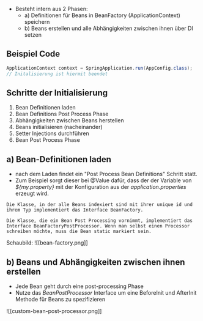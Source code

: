 - Besteht intern aus 2 Phasen:
	- a) Definitionen für Beans in BeanFactory (ApplicationContext) speichern
	- b) Beans erstellen und alle Abhängigkeiten zwischen ihnen über DI setzen

## Beispiel Code
```Java
ApplicationContext context = SpringApplication.run(AppConfig.class);
// Initalisierung ist hiermit beendet
```

## Schritte der Initialisierung
1) Bean Definitionen laden
2) Bean Definitions Post Process Phase
3) Abhängigkeiten zwischen Beans herstellen
4) Beans initialisieren (nacheinander)
5) Setter Injections durchführen
6) Bean Post Process Phase

## a) Bean-Definitionen laden
- nach dem Laden findet ein "Post Process Bean Definitions" Schritt statt.
- Zum Beispiel sorgt dieser bei @Value dafür, dass der der Variable von *${my.property}* mit der Konfiguration aus der *application.properties* erzeugt wird.

```ad-note
Die Klasse, in der alle Beans indexiert sind mit ihrer unique id und ihrem Typ implementiert das Interface BeanFactory.

Die Klasse, die ein Bean Post Processing vornimmt, implementiert das Interface BeanFactoryPostProcessor. Wenn man selbst einen Processor schreiben möchte, muss die Bean static markiert sein.
```

Schaubild:
![[bean-factory.png]]

## b) Beans und Abhängigkeiten zwischen ihnen erstellen
- Jede Bean geht durch eine post-processing Phase
- Nutze das *BeanPostProcessor* Interface um eine BeforeInit und AfterInit Methode für Beans zu spezifizieren

![[custom-bean-post-processor.png]]